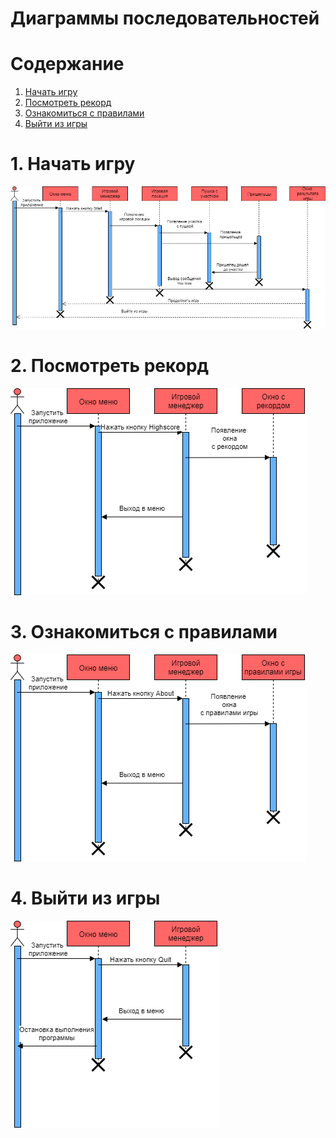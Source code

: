 # Диаграммы последовательностей

# Содержание
1. [Начать игру](#1)  
2. [Посмотреть рекорд](#2)  
3. [Ознакомиться с правилами](#3)
4. [Выйти из игры](#4)
<a name="1"/>

# 1. Начать игру 
![Sequende diagram 1](https://github.com/gadalka-valodzia/Game/blob/main/Diagrams/Sequence1.png)

<a name="2"/>

# 2. Посмотреть рекорд
![Sequende diagram 2](https://github.com/gadalka-valodzia/Game/blob/main/Diagrams/Sequence2.png)

<a name="3"/>

# 3. Ознакомиться с правилами 
![Sequende diagram 3](https://github.com/gadalka-valodzia/Game/blob/main/Diagrams/Sequence3.png)

<a name="4"/>

# 4. Выйти из игры
![Sequende diagram 4](https://github.com/gadalka-valodzia/Game/blob/main/Diagrams/Sequence4.png)
